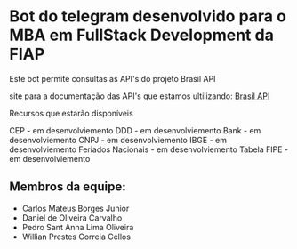 # Bot do telegram desenvolvido para o MBA em FullStack Development da FIAP

Este bot permite consultas as API's do projeto Brasil API

site para a documentação das API's que estamos ultilizando:
[Brasil API](https://brasilapi.com.br/docs) 

Recursos que estarão disponíveis

CEP - em desenvolviemento
DDD - em desenvolviemento
Bank - em desenvolviemento
CNPJ - em desenvolviemento
IBGE - em desenvolviemento
Feriados Nacionais - em desenvolviemento
Tabela FIPE - em desenvolviemento


## Membros da equipe:

 - Carlos Mateus Borges Junior
 - Daniel de Oliveira Carvalho
 - Pedro Sant Anna Lima Oliveira   
 - Willian Prestes Correia Cellos

